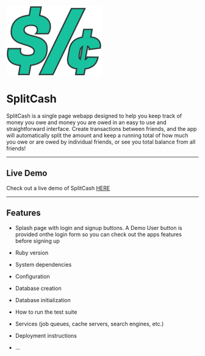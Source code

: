 <p display='inline' align="left"> <img width="250px" height="185px" src="https://github.com/k3vross/SplitCash/blob/master/app/assets/images/sc_logo.png"> </p>

# SplitCash 

SplitCash is a single page webapp designed to help you keep track of money you owe and money you are owed in an easy to use and straightforward interface. Create transactions between friends, and the app will automatically split the amount and keep a running total of how much you owe or are owed by individual friends, or see you total balance from all friends!

---

## Live Demo

Check out a live demo of SplitCash
[HERE](https://splitcash-app.herokuapp.com/#/)

---

## Features

* Splash page with login and signup buttons. A Demo User button is provided onthe login form so you can check out the apps features before signing up

* Ruby version

* System dependencies

* Configuration

* Database creation

* Database initialization

* How to run the test suite

* Services (job queues, cache servers, search engines, etc.)

* Deployment instructions

* ...
